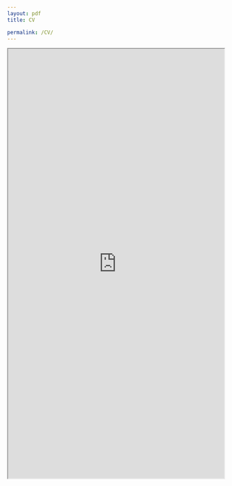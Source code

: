 ```yaml
---
layout: pdf
title: CV

permalink: /CV/
---
```


<iframe src="https://drive.google.com/file/d/1jErDWFilDSAV-NwKX0YwDg82Ip9DwFJ2/preview" width="100%" height="1000em"></iframe>
